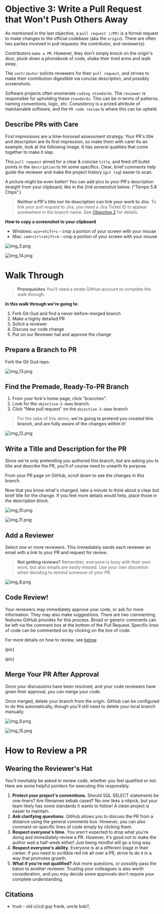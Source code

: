 # Objective 3: Write a Pull Request that Won't Push Others Away

As mentioned in the last objective, a `pull request (/PR)` is a formal request to make changes
to the official codebase (aka the `origin`).  There are often two parties involved in
pull requests: the contributor, and reviewer(s).

Contributors `make a PR`. However, they don't simply knock on the origin's door,
plunk down a phonebook of code, shake their tired arms and walk away.

The `contributor` solicits reviewers for their `pull request`,
and strives to make their contribution digestible via concise description,
and possibly screenshots.

Software projects often enumerate `coding standards`. The `reviewer` is responsible for
upholding these `standards`. This can be in terms of patterns, naming conventions, logic, etc.
Consistency is a prized attribute of maintainable software, and the `PR code review` is where
this can be upheld.


## Describe PRs with Care
First impressions are a time-honored assessment strategy. Your PR's title and description
are its first impression, so make them with care! As an example, look at the following image.
It has several qualities that come together to make it slap.

This `pull request` aimed for a clear & concise `title`, and fired off bullet points
in the `description` to hit some specifics. Clear, brief comments help guide the reviewer
and make the project history (`git log`) easier to scan.

A picture might be even better!  You can add pics to your PR's description
straight from your clipboard, like in the 2nd screenshot below. ("Tempo 5.8 Chips".)

> **Neither a PR's title nor its description can link your work to Jira.** To link your pull request to Jira, you need
> a Jira Ticket ID to appear somewhere in the branch name.  See [Objective 2](../objective-02/readme.md#how-to-create-a-well-named-branch) for details.


**How to copy a screenshot to your clipboard**
* Windows: `win+shift+s` - crop a portion of your screen with your mouse
* Mac: `cmd+ctrl+shift+4` - crop a portion of your screen with your mouse

![img_5.png](img_5.png)

![img_14.png](img_14.png)


# Walk Through
> **Prerequisites** You'll need a strata GitHub account to complete the walk through.

**In this walk through we're going to:**
1. Fork Git-Gud and find a never-before-merged branch
2. Make a highly detailed PR
3. Solicit a reviewer
4. Discuss our code change
5. Put on our Reviewer hat and approve the change


## Prepare a Branch to PR
Fork the Git Gud repo.

![img_13.png](img_13.png)


## Find the Premade, Ready-To-PR Branch
1. From your fork's home page, click "branches".
2. Look for the `objective-3-demo` branch.
2. Click "New pull request" on the `objective-3-demo` branch

> For the sake of this demo, **we're going to pretend
> you created this branch, and are fully aware of the changes within it!**

![img_12.png](img_12.png)


## Write a Title and Description for the PR
Since we're only pretending you authored this branch, but are
asking you to title and describe the PR, you'll of course need
to unearth its purpose.

From your PR page on GitHub, scroll down to see the changes in this branch.

Now that you know what's changed, take a minute to think about
a clear but brief title for the change.  If you feel more details
would help, place those in the description block.

![img_10.png](img_10.png)

![img_11.png](img_11.png)


## Add a Reviewer
Select one or more reviewers.  This immediately sends each reviewer an email with a link to your PR and request for review.

> **Not getting reviews?** Remember, everyone is busy with their own work, but also emails are easily missed. Use your own discretion when deciding to remind someone of your PR.

![img_8.png](img_8.png)


## Code Review!
Your reviewers may immediately approve your code, or ask for more information.
They may also make suggestions.  There are two commenting features GitHub
provides for this process. Broad or generic comments can be left via the comment box at
the bottom of the Pull Request. Specific lines of code can be commented on by 
clicking on the line of code.

For more details on how to review, see [below](#wearing-the-reviewers-hat).

(pic)

(pic)

## Merge Your PR After Approval
Once your discussions have been resolved, and your code reviewers have given their approval,
you can merge your code.

Once merged, delete your branch from the origin. GitHub can be configured to do this automatically,
though you'll still need to delete your local branch manually.

![img_9.png](img_9.png)

![img_15.png](img_15.png)


# How to Review a PR

## Wearing the Reviewer's Hat

You'll inevitably be asked to review code,
whether you feel qualified or not.
Here are some helpful pointers for executing this responsibly.

1. **Protect your project's conventions.** Should SQL SELECT statements be one-liners? Are filenames kebab cased? No one likes a nitpick, but your team likely has some standards it wants to follow! A clean project is easier to maintain.
2. **Ask clarifying questions.** GitHub allows you to discuss the PR from a distance using the general comments box. However, you can also comment on specific lines of code simply by clicking them.
3. **Respect everyone's time.** You aren't expected to drop what you're doing and immediately review a PR. However, it's good not to make the author wait a half-week either! Just being mindful will go a long way.
4. **Respect everyone's ability.** Everyone is at a different stage in their career.  If you need to scribble red ink all over a PR, strive to do it in a way that promotes growth.
5. **What if you're not qualified?** Ask more questions, or possibly pass the baton to another reviewer.  Trusting your colleagues is also worth consideration, and you may decide some approvals don't require your complete understanding.


## Citations
* trust - old ci/cd guy frank, uncle bob?, 